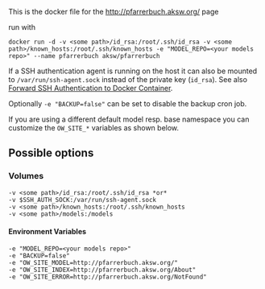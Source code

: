 This is the docker file for the http://pfarrerbuch.aksw.org/ page

run with

    docker run -d -v <some path>/id_rsa:/root/.ssh/id_rsa -v <some path>/known_hosts:/root/.ssh/known_hosts -e "MODEL_REPO=<your models repo>" --name pfarrerbuch aksw/pfarrerbuch

If a SSH authentication agent is running on the host it can also be mounted to `/var/run/ssh-agent.sock` instead of the private key (`id_rsa`).
See also [Forward SSH Authentication to Docker Container](https://natanael.arndt.xyz/2017/06/23/Forward-SSH-Authentication-To-Docker-Container).

Optionally `-e "BACKUP=false"` can be set to disable the backup cron job.

If you are using a different default model resp. base namespace you can customize the `OW_SITE_*` variables as shown below.

## Possible options

### Volumes

    -v <some path>/id_rsa:/root/.ssh/id_rsa *or*
    -v $SSH_AUTH_SOCK:/var/run/ssh-agent.sock
    -v <some path>/known_hosts:/root/.ssh/known_hosts
    -v <some path>/models:/models

#### Environment Variables

    -e "MODEL_REPO=<your models repo>"
    -e "BACKUP=false"
    -e "OW_SITE_MODEL=http://pfarrerbuch.aksw.org/"
    -e "OW_SITE_INDEX=http://pfarrerbuch.aksw.org/About"
    -e "OW_SITE_ERROR=http://pfarrerbuch.aksw.org/NotFound"
